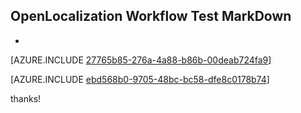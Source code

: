 ## OpenLocalization Workflow Test MarkDown
* 

[AZURE.INCLUDE [27765b85-276a-4a88-b86b-00deab724fa9](calleeMd1.md)]



[AZURE.INCLUDE [ebd568b0-9705-48bc-bc58-dfe8c0178b74](calleeMd2.md)]

 
thanks!
